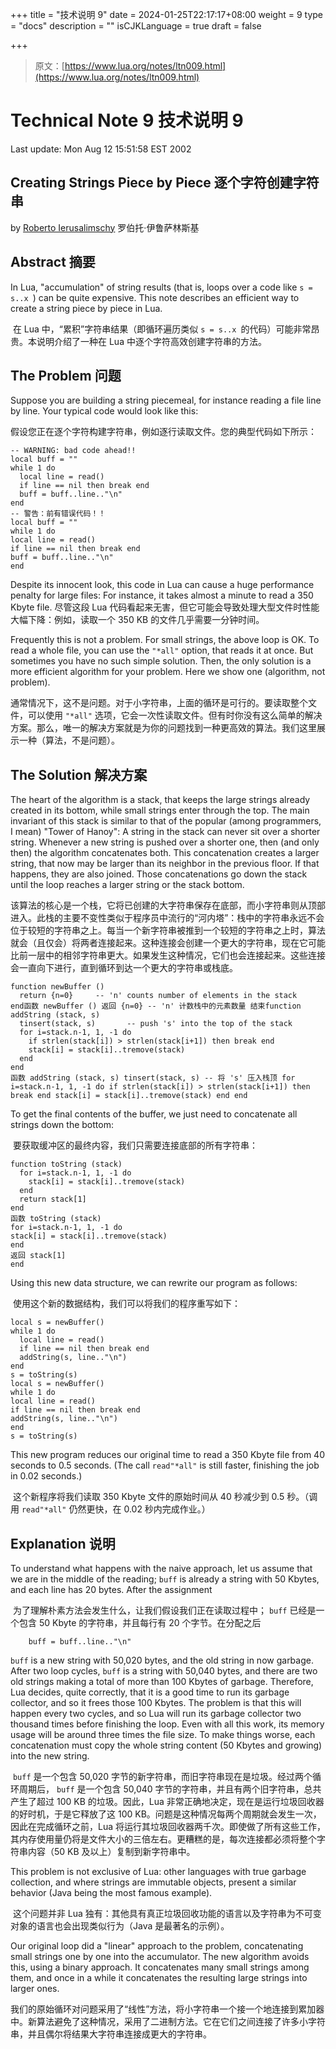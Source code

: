 +++
title = "技术说明 9"
date = 2024-01-25T22:17:17+08:00
weight = 9
type = "docs"
description = ""
isCJKLanguage = true
draft = false

+++

> 原文：[https://www.lua.org/notes/ltn009.html](https://www.lua.org/notes/ltn009.html)

# Technical Note 9 技术说明 9

Last update: Mon Aug 12 15:51:58 EST 2002

## Creating Strings Piece by Piece 逐个字符创建字符串

by [Roberto Ierusalimschy](http://www.inf.puc-rio.br/~roberto/)
罗伯托·伊鲁萨林斯基

## Abstract 摘要

In Lua, "accumulation" of string results (that is, loops over a code like `s = s..x `) can be quite expensive. This note describes an efficient way to create a string piece by piece in Lua.

​	在 Lua 中，“累积”字符串结果（即循环遍历类似 `s = s..x `的代码）可能非常昂贵。本说明介绍了一种在 Lua 中逐个字符高效创建字符串的方法。

## The Problem 问题

Suppose you are building a string piecemeal, for instance reading a file line by line. Your typical code would look like this:

​	假设您正在逐个字符构建字符串，例如逐行读取文件。您的典型代码如下所示：

```
-- WARNING: bad code ahead!!
local buff = ""
while 1 do
  local line = read()
  if line == nil then break end
  buff = buff..line.."\n"
end
-- 警告：前有错误代码！！
local buff = ""
while 1 do
local line = read()
if line == nil then break end
buff = buff..line.."\n"
end
```

Despite its innocent look, this code in Lua can cause a huge performance penalty for large files: For instance, it takes almost a minute to read a 350 Kbyte file.
尽管这段 Lua 代码看起来无害，但它可能会导致处理大型文件时性能大幅下降：例如，读取一个 350 KB 的文件几乎需要一分钟时间。

Frequently this is not a problem. For small strings, the above loop is OK. To read a whole file, you can use the `"*all"` option, that reads it at once. But sometimes you have no such simple solution. Then, the only solution is a more efficient algorithm for your problem. Here we show one (algorithm, not problem).

​	通常情况下，这不是问题。对于小字符串，上面的循环是可行的。要读取整个文件，可以使用 `"*all"` 选项，它会一次性读取文件。但有时你没有这么简单的解决方案。那么，唯一的解决方案就是为你的问题找到一种更高效的算法。我们这里展示一种（算法，不是问题）。

## The Solution 解决方案

The heart of the algorithm is a stack, that keeps the large strings already created in its bottom, while small strings enter through the top. The main invariant of this stack is similar to that of the popular (among programmers, I mean) "Tower of Hanoy": A string in the stack can never sit over a shorter string. Whenever a new string is pushed over a shorter one, then (and only then) the algorithm concatenates both. This concatenation creates a larger string, that now may be larger than its neighbor in the previous floor. If that happens, they are also joined. Those concatenations go down the stack until the loop reaches a larger string or the stack bottom.

​	该算法的核心是一个栈，它将已创建的大字符串保存在底部，而小字符串则从顶部进入。此栈的主要不变性类似于程序员中流行的“河内塔”：栈中的字符串永远不会位于较短的字符串之上。每当一个新字符串被推到一个较短的字符串之上时，算法就会（且仅会）将两者连接起来。这种连接会创建一个更大的字符串，现在它可能比前一层中的相邻字符串更大。如果发生这种情况，它们也会连接起来。这些连接会一直向下进行，直到循环到达一个更大的字符串或栈底。

```
function newBuffer ()
  return {n=0}     -- 'n' counts number of elements in the stack
end函数 newBuffer () 返回 {n=0} -- 'n' 计数栈中的元素数量 结束function addString (stack, s)
  tinsert(stack, s)       -- push 's' into the top of the stack
  for i=stack.n-1, 1, -1 do
    if strlen(stack[i]) > strlen(stack[i+1]) then break end
    stack[i] = stack[i]..tremove(stack)
  end
end
函数 addString (stack, s) tinsert(stack, s) -- 将 's' 压入栈顶 for i=stack.n-1, 1, -1 do if strlen(stack[i]) > strlen(stack[i+1]) then break end stack[i] = stack[i]..tremove(stack) end end
```

To get the final contents of the buffer, we just need to concatenate all strings down the bottom:

​	要获取缓冲区的最终内容，我们只需要连接底部的所有字符串：

```
function toString (stack)
  for i=stack.n-1, 1, -1 do
    stack[i] = stack[i]..tremove(stack)
  end
  return stack[1]
end
函数 toString (stack)
for i=stack.n-1, 1, -1 do
stack[i] = stack[i]..tremove(stack)
end
返回 stack[1]
end
```

Using this new data structure, we can rewrite our program as follows:

​	使用这个新的数据结构，我们可以将我们的程序重写如下：

```
local s = newBuffer()
while 1 do
  local line = read()
  if line == nil then break end
  addString(s, line.."\n")  
end
s = toString(s)
local s = newBuffer()
while 1 do
local line = read()
if line == nil then break end
addString(s, line.."\n")
end
s = toString(s)
```

This new program reduces our original time to read a 350 Kbyte file from 40 seconds to 0.5 seconds. (The call `read"*all"` is still faster, finishing the job in 0.02 seconds.)

​	这个新程序将我们读取 350 Kbyte 文件的原始时间从 40 秒减少到 0.5 秒。（调用 `read"*all"` 仍然更快，在 0.02 秒内完成作业。）

## Explanation 说明

To understand what happens with the naive approach, let us assume that we are in the middle of the reading; `buff` is already a string with 50 Kbytes, and each line has 20 bytes. After the assignment

​	为了理解朴素方法会发生什么，让我们假设我们正在读取过程中； `buff` 已经是一个包含 50 Kbyte 的字符串，并且每行有 20 个字节。在分配之后

```
    buff = buff..line.."\n"
```

`buff` is a new string with 50,020 bytes, and the old string in now garbage. After two loop cycles, `buff` is a string with 50,040 bytes, and there are two old strings making a total of more than 100 Kbytes of garbage. Therefore, Lua decides, quite correctly, that it is a good time to run its garbage collector, and so it frees those 100 Kbytes. The problem is that this will happen every two cycles, and so Lua will run its garbage collector two thousand times before finishing the loop. Even with all this work, its memory usage will be around three times the file size. To make things worse, each concatenation must copy the whole string content (50 Kbytes and growing) into the new string.

​	`buff` 是一个包含 50,020 字节的新字符串，而旧字符串现在是垃圾。经过两个循环周期后， `buff` 是一个包含 50,040 字节的字符串，并且有两个旧字符串，总共产生了超过 100 KB 的垃圾。因此，Lua 非常正确地决定，现在是运行垃圾回收器的好时机，于是它释放了这 100 KB。问题是这种情况每两个周期就会发生一次，因此在完成循环之前，Lua 将运行其垃圾回收器两千次。即使做了所有这些工作，其内存使用量仍将是文件大小的三倍左右。更糟糕的是，每次连接都必须将整个字符串内容（50 KB 及以上）复制到新字符串中。

This problem is not exclusive of Lua: other languages with true garbage collection, and where strings are immutable objects, present a similar behavior (Java being the most famous example).

​	这个问题并非 Lua 独有：其他具有真正垃圾回收功能的语言以及字符串为不可变对象的语言也会出现类似行为（Java 是最著名的示例）。

Our original loop did a "linear" approach to the problem, concatenating small strings one by one into the accumulator. The new algorithm avoids this, using a binary approach. It concatenates many small strings among them, and once in a while it concatenates the resulting large strings into larger ones.

​	我们的原始循环对问题采用了“线性”方法，将小字符串一个接一个地连接到累加器中。新算法避免了这种情况，采用了二进制方法。它在它们之间连接了许多小字符串，并且偶尔将结果大字符串连接成更大的字符串。